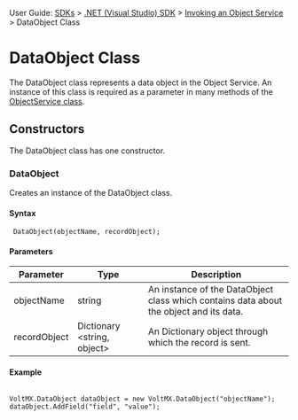                               

User Guide: [SDKs](../Foundry_SDKs.md) > [.NET (Visual Studio) SDK](Installing_Windows_SDK.md) > [Invoking an Object Service](Objects_API_Reference.md) > DataObject Class

DataObject Class
================

The DataObject class represents a data object in the Object Service. An instance of this class is required as a parameter in many methods of the [ObjectService class](ObjectService_Class.md).

Constructors
------------

The DataObject class has one constructor.

### DataObject

Creates an instance of the DataObject class.

#### Syntax

```
 DataObject(objectName, recordObject);
```

#### Parameters

  
| Parameter | Type | Description |
| --- | --- | --- |
| objectName | string | An instance of the DataObject class which contains data about the object and its data. |
| recordObject | Dictionary <string, object> | An Dictionary object through which the record is sent. |

#### Example

```
 
VoltMX.DataObject dataObject = new VoltMX.DataObject("objectName");
dataObject.AddField("field", "value");
```
